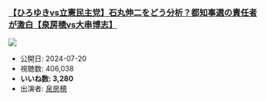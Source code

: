 ### [【ひろゆきvs立憲民主党】石丸伸二をどう分析？都知事選の責任者が激白【泉房穂vs大串博志】](https://www.youtube.com/watch?v=aH2KwXtn3kk)
[![](https://img.youtube.com/vi/aH2KwXtn3kk/sddefault.jpg)](https://www.youtube.com/watch?v=aH2KwXtn3kk)
-   公開日: 2024-07-20
-   視聴数: 406,038
-   **いいね数: 3,280**
-   出演者: [泉房穂](/rehacq_fan/people/泉房穂 "wikilink")
